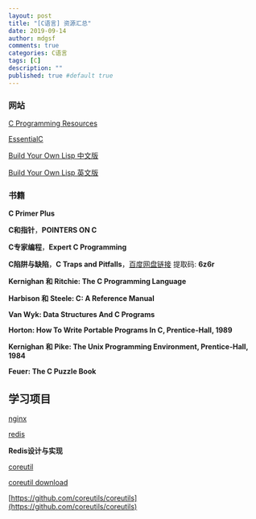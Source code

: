 ```yaml
---
layout: post
title: "[C语言] 资源汇总"
date: 2019-09-14
author: mdgsf
comments: true
categories: C语言
tags: [C]
description: ""
published: true #default true
---
```


### 网站

[C Programming Resources](http://www.isthe.com/chongo/tech/comp/c/index.html)

[EssentialC](cslibrary.stanford.edu/101/EssentialC.pdf)

[Build Your Own Lisp 中文版](https://ksco.gitbooks.io/build-your-own-lisp/)

[Build Your Own Lisp 英文版](http://www.buildyourownlisp.com/contents)

### 书籍

**C Primer Plus**

**C和指针**，**POINTERS ON C**

**C专家编程**，**Expert C Programming**

**C陷阱与缺陷**，**C Traps and Pitfalls**，[百度网盘链接](https://pan.baidu.com/s/13VY51_t7jqCt3GcnMc9ubA) 提取码: **6z6r**

**Kernighan 和 Ritchie: The C Programming Language**

**Harbison 和 Steele: C: A Reference Manual**

**Van Wyk: Data Structures And C Programs**

**Horton: How To Write Portable Programs In C, Prentice-Hall, 1989**

**Kernighan 和 Pike: The Unix Programming Environment, Prentice-Hall, 1984**

**Feuer: The C Puzzle Book**

## 学习项目

[nginx](nginx.org)

[redis](https://github.com/antirez/redis)

**Redis设计与实现**

[coreutil](https://www.gnu.org/software/coreutils/coreutils.html)

[coreutil download](https://ftp.gnu.org/gnu/coreutils/)

[https://github.com/coreutils/coreutils](https://github.com/coreutils/coreutils)

